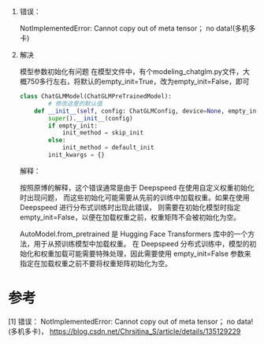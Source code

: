 1. 错误：

   NotImplementedError: Cannot copy out of meta tensor； no data!(多机多卡)

2. 解决

    模型参数初始化有问题
    在模型文件中，有个modeling_chatglm.py文件，大概750多行左右，将默认的empty_init=True，改为empty_init=False，即可

    ```python
    class ChatGLMModel(ChatGLMPreTrainedModel):
            # 修改这里的默认值
        def __init__(self, config: ChatGLMConfig, device=None, empty_init=True): 
            super().__init__(config)
            if empty_init:
                init_method = skip_init
            else:
                init_method = default_init
            init_kwargs = {}
    ```
   
   解释：

    按照原博的解释，这个错误通常是由于 Deepspeed 在使用自定义权重初始化时出现问题，
    而这些初始化可能需要从先前的训练中加载权重。如果在使用 Deepspeed 进行分布式训练时出现此错误，
    则需要在初始化模型时指定empty_init=False，以便在加载权重之前，权重矩阵不会被初始化为空。
    
    AutoModel.from_pretrained 是 Hugging Face Transformers 库中的一个方法，用于从预训练模型中加载权重。
    在 Deepspeed 分布式训练中，模型的初始化和权重加载可能需要特殊处理，因此需要使用 empty_init=False 
    参数来指定在加载权重之前不要将权重矩阵初始化为空。


# 参考

[1] 错误： NotImplementedError: Cannot copy out of meta tensor； no data!(多机多卡)，
    https://blog.csdn.net/Chrsitina_S/article/details/135129229